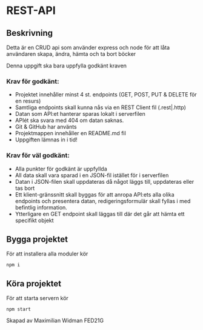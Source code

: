 # REST-API 

## Beskrivning

Detta är en CRUD api som använder express och node för att låta användaren skapa, ändra, hämta och ta bort böcker

Denna uppgift ska bara uppfylla godkänt kraven

### Krav för godkänt:

* Projektet innehåller minst 4 st. endpoints (GET, POST, PUT & DELETE för en resurs)
* Samtliga endpoints skall kunna nås via en REST Client fil (.rest|.http)
* Datan som API:et hanterar sparas lokalt i serverfilen
* APIét ska svara med 404 om datan saknas.
* Git & GitHub har använts
* Projektmappen innehåller en README.md fil
* Uppgiften lämnas in i tid!

### Krav för väl godkänt:

* Alla punkter för godkänt är uppfyllda
* All data skall vara sparad i en JSON-fil istället för i serverfilen
* Datan i JSON-filen skall uppdateras då något läggs till, uppdateras eller tas bort
* Ett klient-gränssnitt skall byggas för att anropa API:ets alla olika endpoints och presentera datan, redigeringsformulär skall fyllas i med befintlig information.
* Ytterligare en GET endpoint skall läggas till där det går att hämta ett specifikt objekt


## Bygga projektet

För att installera alla moduler kör

```
npm i
```

## Köra projektet

För att starta servern kör

```
npm start
```

Skapad av Maximilian Widman FED21G
